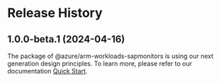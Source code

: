 # Release History
    
## 1.0.0-beta.1 (2024-04-16)

The package of @azure/arm-workloads-sapmonitors is using our next generation design principles. To learn more, please refer to our documentation [Quick Start](https://aka.ms/js-track2-quickstart).
